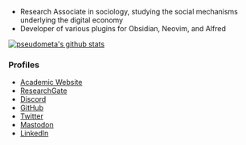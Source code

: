 - Research Associate in sociology, studying the social mechanisms underlying the digital economy
- Developer of various plugins for Obsidian, Neovim, and Alfred

[![pseudometa's github stats](https://github-readme-stats.vercel.app/api?username=chrisgrieser&count_private=false&show_icons=true)](https://github.com/chrisgrieser)

### Profiles
- [Academic Website](https://chris-grieser.de/)
- [ResearchGate](https://www.researchgate.net/profile/Christopher-Grieser)
- [Discord](https://discordapp.com/users/462774483044794368/)
- [GitHub](https://github.com/chrisgrieser/)
- [Twitter](https://twitter.com/pseudo_meta)
- <a rel="me" href="https://pkm.social/@pseudometa">Mastodon</a>
- [LinkedIn](https://www.linkedin.com/in/christopher-grieser-ba693b17a/)


